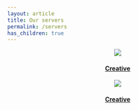```yaml
---
layout: article
title: Our servers
permalink: /servers
has_children: true
---
```


<center>
<div class="grid-container">
  <div class="grid grid--py-3">
    <div class="cell cell--6">
    <a href="{{ site.baseurl}}/servers/creative"
      <div class="card card--clickable">
        <div class="card__image">
          <img class="image" src="{{ site.baseurl }}/assets/images/creative.png"/>
        </div>
        <div class="card__content">
        <div class="card__header">
          <h4>Creative</h4>
        </div>
        </div>
      </div>
    </a>
    </div>
    <div class="cell cell--6">
    <a href="{{ site.baseurl}}/servers/survival"
      <div class="card card--clickable">
        <div class="card__image">
          <img class="image" src="{{ site.baseurl }}/assets/images/survival.png"/>
        </div>
        <div class="card__content">
        <div class="card__header">
          <h4>Creative</h4>
        </div>
        </div>
      </div>
    </a>
    </div>
